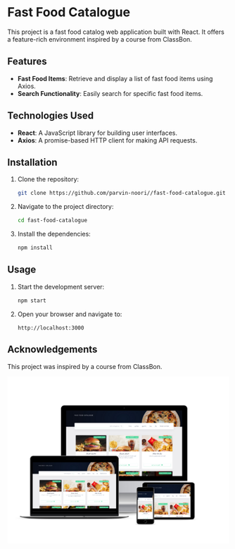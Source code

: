 # Fast Food Catalogue

This project is a fast food catalog web application built with React. It offers a feature-rich environment inspired by a course from ClassBon.

## Features

- **Fast Food Items**: Retrieve and display a list of fast food items using Axios.
- **Search Functionality**: Easily search for specific fast food items.

## Technologies Used

- **React**: A JavaScript library for building user interfaces.
- **Axios**: A promise-based HTTP client for making API requests.

## Installation

1. Clone the repository:
   ```bash
   git clone https://github.com/parvin-noori//fast-food-catalogue.git
   ```

2. Navigate to the project directory:
   ```bash
   cd fast-food-catalogue
   ```

3. Install the dependencies:
   ```bash
   npm install
   ```

## Usage

1. Start the development server:
   ```bash
   npm start
   ```

2. Open your browser and navigate to:
   ```
   http://localhost:3000
   ```


## Acknowledgements

This project was inspired by a course from ClassBon.

![demo](https://github.com/parvin-noori/fast-food-catalogue/blob/master/src/assets/images/screenShots/smartmockups_fastFood.jpg)
